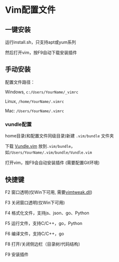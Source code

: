 # Vim配置文件

## 一键安装

运行install.sh，只支持apt或yum系列

然后打开vim，按F9自动下载安装插件

## 手动安装

配置文件路径：

Windows, `c:/Users/YourName/_vimrc`

Linux, `/home/YourName/.vimrc`

Mac: `/Users/YourName/.vimrc`

### vundle配置

home目录(和配置文件同级目录)新建 `.vim/bundle` 文件夹

下载 [Vundle.vim](https://github.com/VundleVim/Vundle.vim) 放到`.vim/bundle`，如`/Users/YourName/.vim/bundle/Vundle.vim`

打开vim，按F9会自动安装插件 (需要配置Git环境)


## 快捷键

F2 窗口透明(仅Win下可用, 需要[vimtweak.dll](http://www.vim.org/scripts/script.php?script_id=687))

F3 关闭窗口透明(仅Win下可用)

F4 格式化文件，支持js、json、go、Python

F5 运行文件，支持C/C++，go，Python

F6 编译文件，支持C/C++，go

F8 打开/关闭侧边栏（目录树/代码结构）

F9 安装插件

